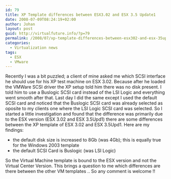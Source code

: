 ```yaml
---
id: 79
title: XP Template differences between ESX3.02 and ESX 3.5 Update1
date: 2008-07-09T08:24:19+02:00
author: Johan
layout: post
guid: http://virtualfuture.info/?p=79
permalink: /2008/07/xp-template-differences-between-esx302-and-esx-35update1/
categories:
  - Virtualization news
tags:
  - ESX
  - VMware
---
```

Recently I was a bit puzzled; a client of mine asked me which SCSI interface he should use for his XP test machine on ESX 3.02. Because after he loaded the VMWare SCSI driver the XP setup told him there was no disk present. I told him to use a Buslogic SCSI card instead of the LSI Logic and everything went smooth after that. Last day I did the same except I used the default SCSI<!--more--> card and noticed that the Buslogic SCSI card was already selected as oposite to my clients one where the LSI Logic SCSI card was selected. So I started a little investigation and found that the difference was primarily due to the ESX version (ESX 3.02 and ESX 3.5Upd1) there are some differences between the XP template of ESX 3.02 and ESX 3.5Upd1. Here are my findings:

  * the default disk size is increased to 8Gb (was 4Gb); this is equally true for the Windows 2003 template
  * the default SCSI Card is Buslogic (was LSI Logic)

So the Virtual Machine template is bound to the ESX version and not the Virtual Center Version. This brings a question to me which differences are there between the other VM templates .. So any comment is welcome !!